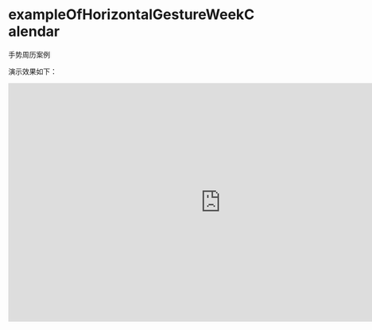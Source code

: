 # exampleOfHorizontalGestureWeekCalendar
手势周历案例

演示效果如下：
<iframe width="854" height="480" src="https://github.com/kikkichen/exampleOfHorizontalGestureWeekCalendar/screen-20230713-153841~2.mp4" frameborder="0" allowfullscreen></iframe>
